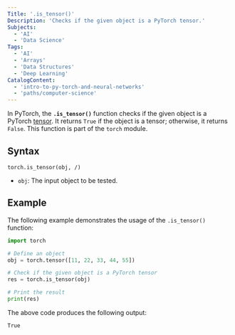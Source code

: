 ```yaml
---
Title: '.is_tensor()'
Description: 'Checks if the given object is a PyTorch tensor.'
Subjects:
  - 'AI'
  - 'Data Science'
Tags:
  - 'AI'
  - 'Arrays'
  - 'Data Structures'
  - 'Deep Learning'
CatalogContent:
  - 'intro-to-py-torch-and-neural-networks'
  - 'paths/computer-science'
---
```


In PyTorch, the **`.is_tensor()`** function checks if the given object is a PyTorch [tensor](https://www.codecademy.com/resources/docs/pytorch/tensors). It returns `True` if the object is a tensor; otherwise, it returns `False`. This function is part of the `torch` module.

## Syntax

```pseudo
torch.is_tensor(obj, /)
```

- `obj`: The input object to be tested.

## Example

The following example demonstrates the usage of the `.is_tensor()` function:

```py
import torch

# Define an object
obj = torch.tensor([11, 22, 33, 44, 55])

# Check if the given object is a PyTorch tensor
res = torch.is_tensor(obj)

# Print the result
print(res)
```

The above code produces the following output:

```shell
True
```
